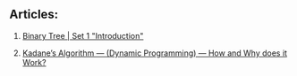 ## Articles: 

1. [Binary Tree | Set 1 "Introduction"](https://www.geeksforgeeks.org/binary-tree-set-1-introduction/)

2. [Kadane’s Algorithm — (Dynamic Programming) — How and Why does it Work?](https://medium.com/@rsinghal757/kadanes-algorithm-dynamic-programming-how-and-why-does-it-work-3fd8849ed73d?source=post_page-----3fd8849ed73d--------------------------------) 

